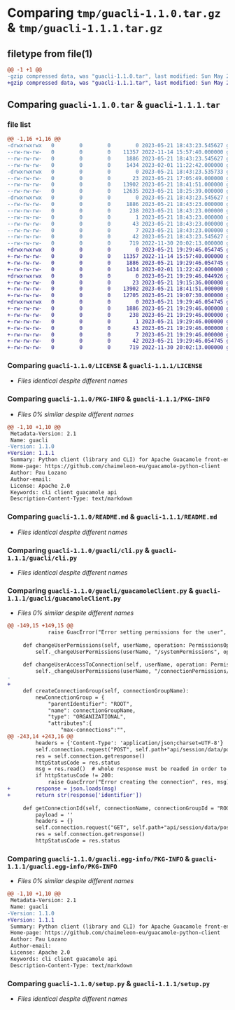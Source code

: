 # Comparing `tmp/guacli-1.1.0.tar.gz` & `tmp/guacli-1.1.1.tar.gz`

## filetype from file(1)

```diff
@@ -1 +1 @@
-gzip compressed data, was "guacli-1.1.0.tar", last modified: Sun May 21 18:43:23 2023, max compression
+gzip compressed data, was "guacli-1.1.1.tar", last modified: Sun May 21 19:29:46 2023, max compression
```

## Comparing `guacli-1.1.0.tar` & `guacli-1.1.1.tar`

### file list

```diff
@@ -1,16 +1,16 @@
-drwxrwxrwx   0        0        0        0 2023-05-21 18:43:23.545627 guacli-1.1.0/
--rw-rw-rw-   0        0        0    11357 2022-11-14 15:57:40.000000 guacli-1.1.0/LICENSE
--rw-rw-rw-   0        0        0     1886 2023-05-21 18:43:23.545627 guacli-1.1.0/PKG-INFO
--rw-rw-rw-   0        0        0     1434 2023-02-01 11:22:42.000000 guacli-1.1.0/README.md
-drwxrwxrwx   0        0        0        0 2023-05-21 18:43:23.535733 guacli-1.1.0/guacli/
--rw-rw-rw-   0        0        0       23 2023-05-21 17:05:49.000000 guacli-1.1.0/guacli/__init__.py
--rw-rw-rw-   0        0        0    13902 2023-05-21 18:41:51.000000 guacli-1.1.0/guacli/cli.py
--rw-rw-rw-   0        0        0    12635 2023-05-21 18:25:39.000000 guacli-1.1.0/guacli/guacamoleClient.py
-drwxrwxrwx   0        0        0        0 2023-05-21 18:43:23.545627 guacli-1.1.0/guacli.egg-info/
--rw-rw-rw-   0        0        0     1886 2023-05-21 18:43:23.000000 guacli-1.1.0/guacli.egg-info/PKG-INFO
--rw-rw-rw-   0        0        0      238 2023-05-21 18:43:23.000000 guacli-1.1.0/guacli.egg-info/SOURCES.txt
--rw-rw-rw-   0        0        0        1 2023-05-21 18:43:23.000000 guacli-1.1.0/guacli.egg-info/dependency_links.txt
--rw-rw-rw-   0        0        0       43 2023-05-21 18:43:23.000000 guacli-1.1.0/guacli.egg-info/entry_points.txt
--rw-rw-rw-   0        0        0        7 2023-05-21 18:43:23.000000 guacli-1.1.0/guacli.egg-info/top_level.txt
--rw-rw-rw-   0        0        0       42 2023-05-21 18:43:23.545627 guacli-1.1.0/setup.cfg
--rw-rw-rw-   0        0        0      719 2022-11-30 20:02:13.000000 guacli-1.1.0/setup.py
+drwxrwxrwx   0        0        0        0 2023-05-21 19:29:46.054745 guacli-1.1.1/
+-rw-rw-rw-   0        0        0    11357 2022-11-14 15:57:40.000000 guacli-1.1.1/LICENSE
+-rw-rw-rw-   0        0        0     1886 2023-05-21 19:29:46.054745 guacli-1.1.1/PKG-INFO
+-rw-rw-rw-   0        0        0     1434 2023-02-01 11:22:42.000000 guacli-1.1.1/README.md
+drwxrwxrwx   0        0        0        0 2023-05-21 19:29:46.044926 guacli-1.1.1/guacli/
+-rw-rw-rw-   0        0        0       23 2023-05-21 19:15:36.000000 guacli-1.1.1/guacli/__init__.py
+-rw-rw-rw-   0        0        0    13902 2023-05-21 18:41:51.000000 guacli-1.1.1/guacli/cli.py
+-rw-rw-rw-   0        0        0    12705 2023-05-21 19:07:30.000000 guacli-1.1.1/guacli/guacamoleClient.py
+drwxrwxrwx   0        0        0        0 2023-05-21 19:29:46.054745 guacli-1.1.1/guacli.egg-info/
+-rw-rw-rw-   0        0        0     1886 2023-05-21 19:29:46.000000 guacli-1.1.1/guacli.egg-info/PKG-INFO
+-rw-rw-rw-   0        0        0      238 2023-05-21 19:29:46.000000 guacli-1.1.1/guacli.egg-info/SOURCES.txt
+-rw-rw-rw-   0        0        0        1 2023-05-21 19:29:46.000000 guacli-1.1.1/guacli.egg-info/dependency_links.txt
+-rw-rw-rw-   0        0        0       43 2023-05-21 19:29:46.000000 guacli-1.1.1/guacli.egg-info/entry_points.txt
+-rw-rw-rw-   0        0        0        7 2023-05-21 19:29:46.000000 guacli-1.1.1/guacli.egg-info/top_level.txt
+-rw-rw-rw-   0        0        0       42 2023-05-21 19:29:46.054745 guacli-1.1.1/setup.cfg
+-rw-rw-rw-   0        0        0      719 2022-11-30 20:02:13.000000 guacli-1.1.1/setup.py
```

### Comparing `guacli-1.1.0/LICENSE` & `guacli-1.1.1/LICENSE`

 * *Files identical despite different names*

### Comparing `guacli-1.1.0/PKG-INFO` & `guacli-1.1.1/PKG-INFO`

 * *Files 0% similar despite different names*

```diff
@@ -1,10 +1,10 @@
 Metadata-Version: 2.1
 Name: guacli
-Version: 1.1.0
+Version: 1.1.1
 Summary: Python client (library and CLI) for Apache Guacamole front-end REST API.
 Home-page: https://github.com/chaimeleon-eu/guacamole-python-client
 Author: Pau Lozano
 Author-email: 
 License: Apache 2.0
 Keywords: cli client guacamole api
 Description-Content-Type: text/markdown
```

### Comparing `guacli-1.1.0/README.md` & `guacli-1.1.1/README.md`

 * *Files identical despite different names*

### Comparing `guacli-1.1.0/guacli/cli.py` & `guacli-1.1.1/guacli/cli.py`

 * *Files identical despite different names*

### Comparing `guacli-1.1.0/guacli/guacamoleClient.py` & `guacli-1.1.1/guacli/guacamoleClient.py`

 * *Files 0% similar despite different names*

```diff
@@ -149,15 +149,15 @@
             raise GuacError("Error setting permissions for the user", res, msg)
 
     def changeUserPermissions(self, userName, operation: PermissionsOperation, permission: SystemPermissions): 
         self._changeUserPermissions(userName, "/systemPermissions", operation.value, permission.value)
 
     def changeUserAccessToConnection(self, userName, operation: PermissionsOperation, connectionId):
         self._changeUserPermissions(userName, "/connectionPermissions/"+connectionId, operation.value, ConnectionPermissions.READ.value)
-        
+
     def createConnectionGroup(self, connectionGroupName):
         newConnectionGroup = {
             "parentIdentifier": "ROOT",
             "name": connectionGroupName,
             "type": "ORGANIZATIONAL",
             "attributes":{
                 "max-connections":"",
@@ -243,14 +243,16 @@
         headers = {'Content-Type': 'application/json;charset=UTF-8'}
         self.connection.request("POST", self.path+"api/session/data/postgresql/connections?token="+self.token, payload, headers)
         res = self.connection.getresponse()
         httpStatusCode = res.status
         msg = res.read()  # whole response must be readed in order to do more requests using the same connection
         if httpStatusCode != 200:
             raise GuacError("Error creating the connection", res, msg)
+        response = json.loads(msg)
+        return str(response['identifier'])
 
     def getConnectionId(self, connectionName, connectionGroupId = "ROOT"):
         payload = ''
         headers = {}
         self.connection.request("GET", self.path+"api/session/data/postgresql/connectionGroups/"+connectionGroupId+"/tree?token="+self.token, payload, headers)
         res = self.connection.getresponse()
         httpStatusCode = res.status
```

### Comparing `guacli-1.1.0/guacli.egg-info/PKG-INFO` & `guacli-1.1.1/guacli.egg-info/PKG-INFO`

 * *Files 0% similar despite different names*

```diff
@@ -1,10 +1,10 @@
 Metadata-Version: 2.1
 Name: guacli
-Version: 1.1.0
+Version: 1.1.1
 Summary: Python client (library and CLI) for Apache Guacamole front-end REST API.
 Home-page: https://github.com/chaimeleon-eu/guacamole-python-client
 Author: Pau Lozano
 Author-email: 
 License: Apache 2.0
 Keywords: cli client guacamole api
 Description-Content-Type: text/markdown
```

### Comparing `guacli-1.1.0/setup.py` & `guacli-1.1.1/setup.py`

 * *Files identical despite different names*

